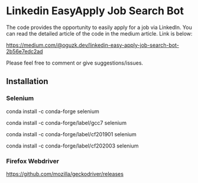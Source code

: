 # Linkedin EasyApply Job Search Bot

The code provides the opportunity to easily apply for a job via LinkedIn. You can read the detailed article of the code in the medium article. Link is below:

https://medium.com/@oguzk.dev/linkedin-easy-apply-job-search-bot-2b56e7edc2ad

Please feel free to comment or give suggestions/issues.

## Installation

### Selenium

conda install -c conda-forge selenium

conda install -c conda-forge/label/gcc7 selenium

conda install -c conda-forge/label/cf201901 selenium

conda install -c conda-forge/label/cf202003 selenium

### Firefox Webdriver

https://github.com/mozilla/geckodriver/releases
